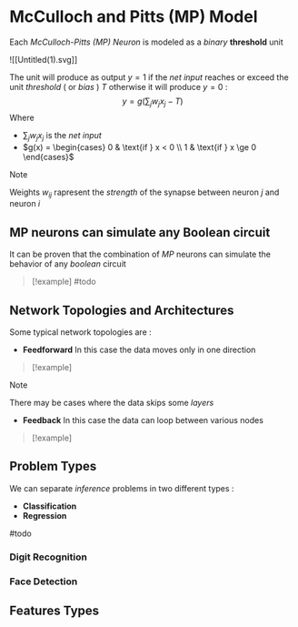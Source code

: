 # McCulloch and Pitts (MP) Model

Each *McCulloch-Pitts (MP) Neuron* is modeled as a *binary* **threshold** unit 

![[Untitled(1).svg]]

The unit will produce as output $y=1$ if the *net input* reaches or exceed the unit *threshold* ( or *bias* ) $T$ otherwise it will produce $y=0$ : 
$$
y = g\bigg(\sum_j w_j x_j - T\bigg)
$$
Where 
+ $\sum_j w_j x_j$ is the *net input* 
+ $g(x) = \begin{cases} 0 & \text{if } x < 0 \\ 1 & \text{if } x \ge 0 \end{cases}$ 

>[!note] 
>Weights $w_{ij}$ rapresent the *strength* of the synapse between neuron $j$ and neuron $i$ 

## MP neurons can simulate any Boolean circuit

It can be proven that the combination of *MP* neurons can simulate the behavior of any *boolean* circuit

>[!example] 
>#todo

## Network Topologies and Architectures 

Some typical network topologies are : 
+ **Feedforward** 
	In this case the data moves only in one direction 
>[!example] 

>[!note] 
>There may be cases where the data skips some *layers* 

+ **Feedback**
	In this case the data can loop between various nodes
>[!example] 

## Problem Types

We can separate *inference* problems in two different types : 
+ **Classification**
+ **Regression**

#todo 
### Digit Recognition

### Face Detection 

## Features Types 